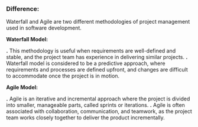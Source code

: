 ### Difference:

Waterfall and Agile are two different methodologies of project management used in software development.

**Waterfall Model:**

**.** This methodology is useful when requirements are well-defined and stable, and the project team has experience in delivering similar projects.
**.** Waterfall model is considered to be a predictive approach, where requirements and processes are defined upfront, and changes are difficult to accommodate once the project is in motion.

**Agile Model:**

**.** Agile is an iterative and incremental approach where the project is divided into smaller, manageable parts, called sprints or iterations.
**.** Agile is often associated with collaboration, communication, and teamwork, as the project team works closely together to deliver the product incrementally.
